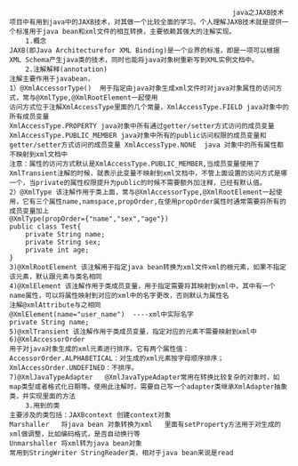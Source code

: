 															java之JAXB技术
	项目中有用到java中的JAXB技术，对其做一个比较全面的学习。个人理解JAXB技术就是提供一个标准用于java bean和xml文件的相互转换，主要依赖其强大的注解实现。
		1.概念
	JAXB(即Java Architecturefor XML Binding)是一个业界的标准，即是一项可以根据XML Schema产生java类的技术，同时也能将java对象树重新写到XML实例文档中。
		2.注解解释(annotation)
	注解主要作用于javabean，
	1）@XmlAccessorType()  用于指定由java对象生成xml文件时对java对象属性的访问方式，常与@XmlType,@XmlRootElement一起使用
	访问方式位于注解XmlAccessType里面的几个常量，XmlAccessType.FIELD java对象中的所有成员变量
	XmlAccessType.PROPERTY java对象中所有通过getter/setter方式访问的成员变量
	XmlAccessType.PUBLIC_MEMBER java对象中所有的public访问权限的成员变量和getter/setter方式访问的成员变量 XmlAccessType.NONE  java 对象中的所有属性都不映射到xml文档中
	注意：属性的访问方式默认是XmlAccessType.PUBLIC_MEMBER,当成员变量使用了XmlTransient注解的时候，就表示此变量不映射到xml文档中，不管上面设置的访问方式是哪一个，当private的属性权限提升为public的时候不需要额外加注释，已经有默认值。
	2）@XmlType 该注解作用于类上面，常与@XmlAccessorType,@XmlRootElement一起使用，它有三个属性name,namspace,propOrder,在使用propOrder属性时通常需要将所有的成员变量加上
	@XmlType(propOrder={"name","sex","age"})
	public class Test{
		private String name;
		private String sex;
		private int age;
	}
	3)@XmlRootElement 该注解用于指定java bean转换为xml文件xml的根元素，如果不指定该元素，默认跟元素与类名相同
	4)@XmlElement 该注解作用于类成员变量，用于指定需要将其映射到xml中，其中有一个name属性，可以将属性映射到对应的xml中的名字更改，否则默认为属性名
	注解@xmlAttribute与之相同
	@XmlElement(name="user_name")  ----xml中实际名字
	private String name;
	5)@xmlTransient 该注解作用于类成员变量，指定对应的元素不需要映射到xml中
	6)@XmlAccessorOrder
	用于对java对象生成的xml元素进行排序。它有两个属性值：AccessorOrder.ALPHABETICAL：对生成的xml元素按字母顺序排序；
	XmlAccessOrder.UNDEFINED：不排序。
	7)@XmlJavaTypeAdapter   @XmlJavaTypeAdapter常用在转换比较复杂的对象时，如map类型或者格式化日期等。使用此注解时，需要自己写一个adapter类继承XmlAdapter抽象类，并实现里面的方法
		3.用到的类
	主要涉及的类包括：JAXBcontext 创建context对象 
	Marshaller   将java bean 对象转换为xml   里面有setProperty方法用于对生成的xml做调整，比如编码格式，是否自动换行等
	Unmarshaller 将xml转为java bean对象  
	常用到StringWriter StringReader类，相对于java bean来说是read  
	
	